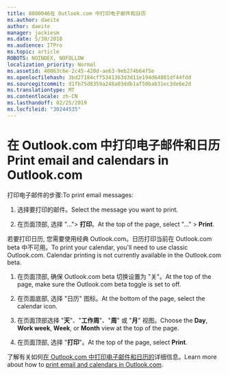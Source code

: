 ```yaml
---
title: 8000046在 Outlook.com 中打印电子邮件和日历
ms.author: daeite
author: daeite
manager: jackiesm
ms.date: 5/30/2018
ms.audience: ITPro
ms.topic: article
ROBOTS: NOINDEX, NOFOLLOW
localization_priority: Normal
ms.assetid: 40063c6e-2c45-420d-ae63-9eb274b64f5e
ms.openlocfilehash: 3bd27184cff5341363d3d11e194d64881df44fdd
ms.sourcegitcommit: d1fb75d8359a248a03ddb1af50bab31ec3de6e2d
ms.translationtype: MT
ms.contentlocale: zh-CN
ms.lasthandoff: 02/25/2019
ms.locfileid: "30244535"
---
```

# <a name="print-email-and-calendars-in-outlookcom"></a><span data-ttu-id="a73cc-102">在 Outlook.com 中打印电子邮件和日历</span><span class="sxs-lookup"><span data-stu-id="a73cc-102">Print email and calendars in Outlook.com</span></span>

<span data-ttu-id="a73cc-103">打印电子邮件的步骤:</span><span class="sxs-lookup"><span data-stu-id="a73cc-103">To print email messages:</span></span>
  
1. <span data-ttu-id="a73cc-104">选择要打印的邮件。</span><span class="sxs-lookup"><span data-stu-id="a73cc-104">Select the message you want to print.</span></span>
    
2. <span data-ttu-id="a73cc-105">在页面顶部, 选择 "..."\> **打印**。</span><span class="sxs-lookup"><span data-stu-id="a73cc-105">At the top of the page, select "..." \> **Print**.</span></span> 
    
<span data-ttu-id="a73cc-p101">若要打印日历, 您需要使用经典 Outlook.com。日历打印当前在 Outlook.com beta 中不可用。</span><span class="sxs-lookup"><span data-stu-id="a73cc-p101">To print your calendar, you'll need to use classic Outlook.com. Calendar printing is not currently available in the Outlook.com beta.</span></span>
  
1. <span data-ttu-id="a73cc-108">在页面顶部, 确保 Outlook.com beta 切换设置为 "关"。</span><span class="sxs-lookup"><span data-stu-id="a73cc-108">At the top of the page, make sure the Outlook.com beta toggle is set to off.</span></span>
    
2. <span data-ttu-id="a73cc-109">在页面底部, 选择 "日历" 图标。</span><span class="sxs-lookup"><span data-stu-id="a73cc-109">At the bottom of the page, select the calendar icon.</span></span>
    
3. <span data-ttu-id="a73cc-110">在页面顶部选择 "**天**"、"**工作周**"、"**周**" 或 "**月**" 视图。</span><span class="sxs-lookup"><span data-stu-id="a73cc-110">Choose the **Day**, **Work week**, **Week**, or **Month** view at the top of the page.</span></span> 
    
4. <span data-ttu-id="a73cc-111">在页面顶部, 选择 "**打印**"。</span><span class="sxs-lookup"><span data-stu-id="a73cc-111">At the top of the page, select **Print**.</span></span> 
    
<span data-ttu-id="a73cc-112">了解有关如何[在 Outlook.com 中打印电子邮件和日历的](https://go.microsoft.com/fwlink/p/?linkid=2001208&amp;clcid=0x409)详细信息。</span><span class="sxs-lookup"><span data-stu-id="a73cc-112">Learn more about how to [print email and calendars in Outlook.com](https://go.microsoft.com/fwlink/p/?linkid=2001208&amp;clcid=0x409).</span></span>
  


